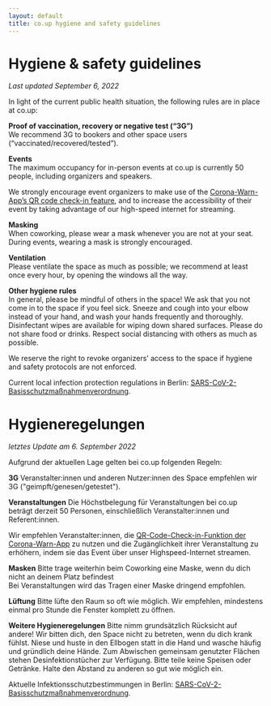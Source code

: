 ```yaml
---
layout: default
title: co.up hygiene and safety guidelines
---
```


<h1>
  Hygiene & safety guidelines
</h1>

_Last updated September 6, 2022_

In light of the current public health situation, the following rules are in place at co.up:

**Proof of vaccination, recovery or negative test (“3G”)**<br/>
We recommend 3G to bookers and other space users (“vaccinated/recovered/tested”).

**Events**<br/>
The maximum occupancy for in-person events at co.up is currently 50 people, including organizers and speakers.

We strongly encourage event organizers to make use of the [Corona-Warn-App’s QR code check-in feature](https://www.coronawarn.app/en/eventregistration/), and to increase the accessibility of their event by taking advantage of our high-speed internet for streaming.

**Masking**<br/>
When coworking, please wear a mask whenever you are not at your seat.</br>
During events, wearing a mask is strongly encouraged.

**Ventilation**<br/>
Please ventilate the space as much as possible; we recommend at least once every hour, by opening the windows all the way.

**Other hygiene rules**<br/>
In general, please be mindful of others in the space! We ask that you not come in to the space if you feel sick. Sneeze and cough into your elbow instead of your hand, and wash your hands frequently and thoroughly. Disinfectant wipes are available for wiping down shared surfaces. Please do not share food or drinks. Respect social distancing with others as much as possible.

We reserve the right to revoke organizers’ access to the space if hygiene and safety protocols are not enforced.

Current local infection protection regulations in Berlin: [SARS-CoV-2-Basisschutzmaßnahmenverordnung](https://www.berlin.de/corona/massnahmen/verordnung/).

<h1>
  Hygieneregelungen
</h1>

_letztes Update am 6. September 2022_

Aufgrund der aktuellen Lage gelten bei co.up folgenden Regeln:

**3G**
Veranstalter:innen und anderen Nutzer:innen des Space empfehlen wir 3G ("geimpft/genesen/getestet").

**Veranstaltungen**
Die Höchstbelegung für Veranstaltungen bei co.up beträgt derzeit 50 Personen, einschließlich Veranstalter:innen und Referent:innen.

Wir empfehlen Veranstalter:innen, die [QR-Code-Check-in-Funktion der Corona-Warn-App](https://www.coronawarn.app/en/eventregistration/) zu nutzen und die Zugänglichkeit ihrer Veranstaltung zu erhöhern, indem sie das Event über unser Highspeed-Internet streamen.

**Masken**
Bitte trage weiterhin beim Coworking eine Maske, wenn du dich nicht an deinem Platz befindest</br>
Bei Veranstaltungen wird das Tragen einer Maske dringend empfohlen.

**Lüftung**
Bitte lüfte den Raum so oft wie möglich. Wir empfehlen, mindestens einmal pro Stunde die Fenster komplett zu öffnen.

**Weitere Hygieneregelungen**
Bitte nimm grundsätzlich Rücksicht auf andere! Wir bitten dich, den Space nicht zu betreten, wenn du dich krank fühlst. Niese und huste in den Ellbogen statt in die Hand und wasche häufig und gründlich deine Hände. Zum Abwischen gemeinsam genutzter Flächen stehen Desinfektionstücher zur Verfügung. Bitte teile keine Speisen oder Getränke. Halte den Abstand zu anderen so gut wie möglich ein.

Aktuelle Infektionsschutzbestimmungen in Berlin: [SARS-CoV-2-Basisschutzmaßnahmenverordnung](https://www.berlin.de/corona/massnahmen/verordnung/).
